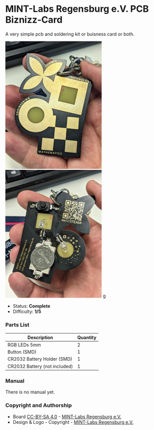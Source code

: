 # MINT-Labs Regensburg e.V. PCB Biznizz-Card

A very simple pcb and soldering kit or buisness card or both.

<img src="images/biznizz-card_front.jpg" width=300px alt="MINT-Labs Biznizz Card Front"> <img src="images/biznizz-card_back.jpg" width=300px alt="MINT-Labs Biznizz Card Back">
g
- Status: **Complete**
- Difficulty: **1/5**

### Parts List

| Description                   | Quantity |
|-------------------------------|----------|
| RGB LEDs 5mm                  |     2    |
| Button (SMD)                  |     1    |
| CR2032 Battery Holder (SMD)   |     1    |
| CR2032 Battery (not included) |     1    |

### Manual
There is no manual yet.

### Copyright and Authorship

- Board [CC-BY-SA 4.0](https://creativecommons.org/licenses/by-sa/4.0/) - [MINT-Labs Regensburg e.V.](https://www.mint-labs-regensburg.de)
- Design & Logo - Copyright - [MINT-Labs Regensburg e.V.](https://www.mint-labs-regensburg.de)
